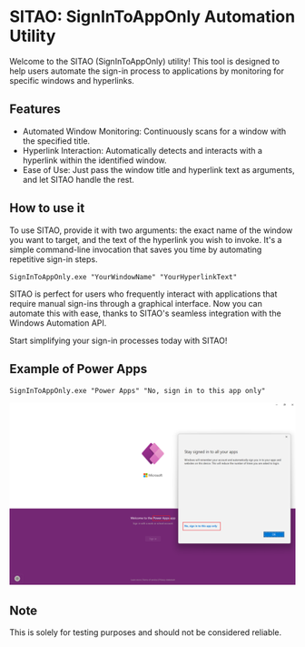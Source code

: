 # SITAO: SignInToAppOnly Automation Utility
Welcome to the SITAO (SignInToAppOnly) utility! This tool is designed to help users automate the sign-in process to applications by monitoring for specific windows and hyperlinks.

## Features
- Automated Window Monitoring: Continuously scans for a window with the specified title.
- Hyperlink Interaction: Automatically detects and interacts with a hyperlink within the identified window.
- Ease of Use: Just pass the window title and hyperlink text as arguments, and let SITAO handle the rest.

## How to use it 
To use SITAO, provide it with two arguments: the exact name of the window you want to target, and the text of the hyperlink you wish to invoke. It's a simple command-line invocation that saves you time by automating repetitive sign-in steps.
```
SignInToAppOnly.exe "YourWindowName" "YourHyperlinkText"
```
SITAO is perfect for users who frequently interact with applications that require manual sign-ins through a graphical interface. Now you can automate this with ease, thanks to SITAO's seamless integration with the Windows Automation API.

Start simplifying your sign-in processes today with SITAO!


## Example of Power Apps
```
SignInToAppOnly.exe "Power Apps" "No, sign in to this app only"
```
![Alt text](PowerApps.png)

## Note
This is solely for testing purposes and should not be considered reliable.